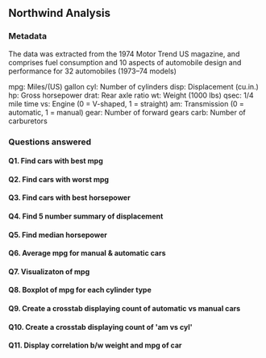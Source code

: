 ## Northwind Analysis
### Metadata
The data was extracted from the 1974 Motor Trend US magazine, and comprises fuel consumption and 10 aspects of automobile design and performance for 32 automobiles (1973–74 models)

mpg:    Miles/(US) gallon
cyl:    Number of cylinders
disp:    Displacement (cu.in.)
hp:     Gross horsepower
drat:    Rear axle ratio
wt:        Weight (1000 lbs)
qsec:    1/4 mile time
vs:        Engine (0 = V-shaped, 1 = straight)
am:        Transmission (0 = automatic, 1 = manual)
gear:    Number of forward gears
carb:    Number of carburetors

### Questions answered
#### Q1. Find cars with best mpg
#### Q2. Find cars with worst mpg
#### Q3. Find cars with best horsepower
#### Q4. Find 5 number summary of displacement
#### Q5. Find median horsepower
#### Q6. Average mpg for manual & automatic cars
#### Q7. Visualizaton of mpg
#### Q8. Boxplot of mpg for each cylinder type
#### Q9. Create a crosstab displaying count of automatic vs manual cars
#### Q10. Create a crosstab displaying count of 'am vs cyl'
#### Q11. Display correlation b/w weight and mpg of car
